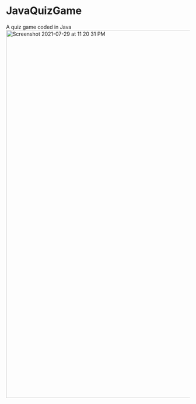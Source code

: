 # JavaQuizGame
A quiz game coded in Java 
<img width="1007" alt="Screenshot 2021-07-29 at 11 20 31 PM" src="https://user-images.githubusercontent.com/57830101/127541229-63319d81-9929-4fa0-a629-a88c6457c191.png">
